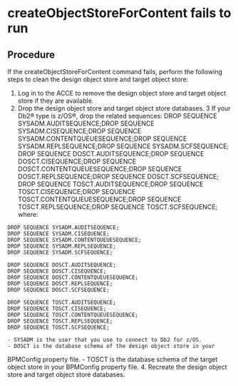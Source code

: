 # createObjectStoreForContent fails to run

## Procedure

If the createObjectStoreForContent command fails, perform the
following steps to clean the design object store and target object store:

1. Log in to the ACCE to remove the design object store and target object store if they are
available.
2. Drop the design object store and target object store databases.
3 If your Db2® type is z/OS®, drop the related sequences: DROP SEQUENCE SYSADM.AUDITSEQUENCE;DROP SEQUENCE SYSADM.CISEQUENCE;DROP SEQUENCE SYSADM.CONTENTQUEUESEQUENCE;DROP SEQUENCE SYSADM.REPLSEQUENCE;DROP SEQUENCE SYSADM.SCFSEQUENCE; DROP SEQUENCE DOSCT.AUDITSEQUENCE;DROP SEQUENCE DOSCT.CISEQUENCE;DROP SEQUENCE DOSCT.CONTENTQUEUESEQUENCE;DROP SEQUENCE DOSCT.REPLSEQUENCE;DROP SEQUENCE DOSCT.SCFSEQUENCE; DROP SEQUENCE TOSCT.AUDITSEQUENCE;DROP SEQUENCE TOSCT.CISEQUENCE;DROP SEQUENCE TOSCT.CONTENTQUEUESEQUENCE;DROP SEQUENCE TOSCT.REPLSEQUENCE;DROP SEQUENCE TOSCT.SCFSEQUENCE; where:

```
DROP SEQUENCE SYSADM.AUDITSEQUENCE;
DROP SEQUENCE SYSADM.CISEQUENCE;
DROP SEQUENCE SYSADM.CONTENTQUEUESEQUENCE;
DROP SEQUENCE SYSADM.REPLSEQUENCE;
DROP SEQUENCE SYSADM.SCFSEQUENCE;
 
DROP SEQUENCE DOSCT.AUDITSEQUENCE;
DROP SEQUENCE DOSCT.CISEQUENCE;
DROP SEQUENCE DOSCT.CONTENTQUEUESEQUENCE;
DROP SEQUENCE DOSCT.REPLSEQUENCE;
DROP SEQUENCE DOSCT.SCFSEQUENCE;
 
DROP SEQUENCE TOSCT.AUDITSEQUENCE;
DROP SEQUENCE TOSCT.CISEQUENCE;
DROP SEQUENCE TOSCT.CONTENTQUEUESEQUENCE;
DROP SEQUENCE TOSCT.REPLSEQUENCE;
DROP SEQUENCE TOSCT.SCFSEQUENCE;
```

    - SYSADM is the user that you use to connect to Db2 for z/OS.
    - DOSCT is the database schema of the design object store in your
BPMConfig property file.
    - TOSCT is the database schema of the target object store in your
BPMConfig property file.
4. Recreate the design object store and target object store databases.